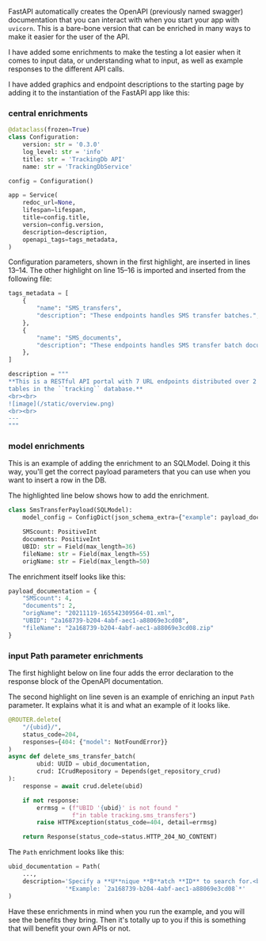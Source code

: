 FastAPI automatically creates the OpenAPI (previously named swagger) documentation
that you can interact with when you start your app with `uvicorn`. This is a bare-bone
version that can be enriched in many ways to make it easier for the user of the API.

I have added some enrichments to make the testing a lot easier when it comes to
input data, or understanding what to input, as well as example responses to the
different API calls.

I have added graphics and endpoint descriptions to the starting page by adding it
to the instantiation of the FastAPI app like this:

### central enrichments

``` py linenums="1" hl_lines="3-6 15-16" title="snippet from app/main.py"
@dataclass(frozen=True)
class Configuration:
    version: str = '0.3.0'
    log_level: str = 'info'
    title: str = 'TrackingDb API'
    name: str = 'TrackingDbService'

config = Configuration()

app = Service(
    redoc_url=None,
    lifespan=lifespan,
    title=config.title,
    version=config.version,
    description=description,
    openapi_tags=tags_metadata,
)
```

Configuration parameters, shown in the first highlight, are inserted in lines 13–14.
The other highlight on line 15–16 is imported and inserted from the following file:

``` py linenums="1" hl_lines="1 12" title="app/documentation.py"
tags_metadata = [
    {
        "name": "SMS_transfers",
        "description": "These endpoints handles SMS transfer batches.",
    },
    {
        "name": "SMS_documents",
        "description": "These endpoints handles SMS transfer batch documents.",
    },
]

description = """
**This is a RESTful API portal with 7 URL endpoints distributed over 2 groups that interfaces 2 SQLite
tables in the ``tracking`` database.**
<br><br>
![image](/static/overview.png)
<br><br>
---
"""
```

### model enrichments

This is an example of adding the enrichment to an SQLModel. Doing it this way,
you'll get the correct payload parameters that you can use when you want to
insert a row in the DB.

The highlighted line below shows how to add the enrichment.

``` py linenums="1" hl_lines="2" title="snippet from app/sms_transfer/models.py"
class SmsTransferPayload(SQLModel):
    model_config = ConfigDict(json_schema_extra={"example": payload_documentation})

    SMScount: PositiveInt
    documents: PositiveInt
    UBID: str = Field(max_length=36)
    fileName: str = Field(max_length=55)
    origName: str = Field(max_length=50)
```

The enrichment itself looks like this:

``` py linenums="1" hl_lines="1" title="app/sms_transfer/documentation.py"
payload_documentation = {
    "SMScount": 4,
    "documents": 2,
    "origName": "20211119-165542309564-01.xml",
    "UBID": "2a168739-b204-4abf-aec1-a88069e3cd08",
    "fileName": "2a168739-b204-4abf-aec1-a88069e3cd08.zip"
}
```

### input Path parameter enrichments

The first highlight below on line four adds the error declaration to the response block
of the OpenAPI documentation.

The second highlight on line seven is an example of enriching an input `Path` parameter.
It explains what it is and what an example of it looks like.

``` py linenums="1" hl_lines="4 7" title="snippet from app/sms_transfer/sms_transfer_routes.py"
@ROUTER.delete(
    "/{ubid}/",
    status_code=204,
    responses={404: {"model": NotFoundError}}
)
async def delete_sms_transfer_batch(
        ubid: UUID = ubid_documentation,
        crud: ICrudRepository = Depends(get_repository_crud)
):
    response = await crud.delete(ubid)

    if not response:
        errmsg = (f"UBID '{ubid}' is not found "
                  f"in table tracking.sms_transfers")
        raise HTTPException(status_code=404, detail=errmsg)

    return Response(status_code=status.HTTP_204_NO_CONTENT)
```

The `Path` enrichment looks like this:

``` py linenums="1" hl_lines="1" title="snippet from app/core/documentation.py"
ubid_documentation = Path(
    ...,
    description='Specify a **U**nique **B**atch **ID** to search for.<br>'
                '*Example: `2a168739-b204-4abf-aec1-a88069e3cd08`*'
)
```

Have these enrichments in mind when you run the example, and you will see the
benefits they bring. Then it's totally up to you if this is something that will
benefit your own APIs or not.
